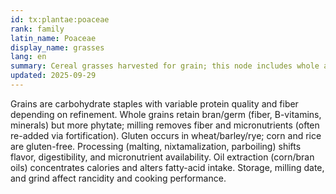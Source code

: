 ```yaml
---
id: tx:plantae:poaceae
rank: family
latin_name: Poaceae
display_name: grasses
lang: en
summary: Cereal grasses harvested for grain; this node includes whole and refined kernels, flours, semolinas, and processed forms like pasta, breads, tortillas, and breakfast cereals.
updated: 2025-09-29
---
```


Grains are carbohydrate staples with variable protein quality and fiber depending on refinement. Whole grains retain bran/germ (fiber, B-vitamins, minerals) but more phytate; milling removes fiber and micronutrients (often re-added via fortification). Gluten occurs in wheat/barley/rye; corn and rice are gluten-free. Processing (malting, nixtamalization, parboiling) shifts flavor, digestibility, and micronutrient availability. Oil extraction (corn/bran oils) concentrates calories and alters fatty-acid intake. Storage, milling date, and grind affect rancidity and cooking performance.
